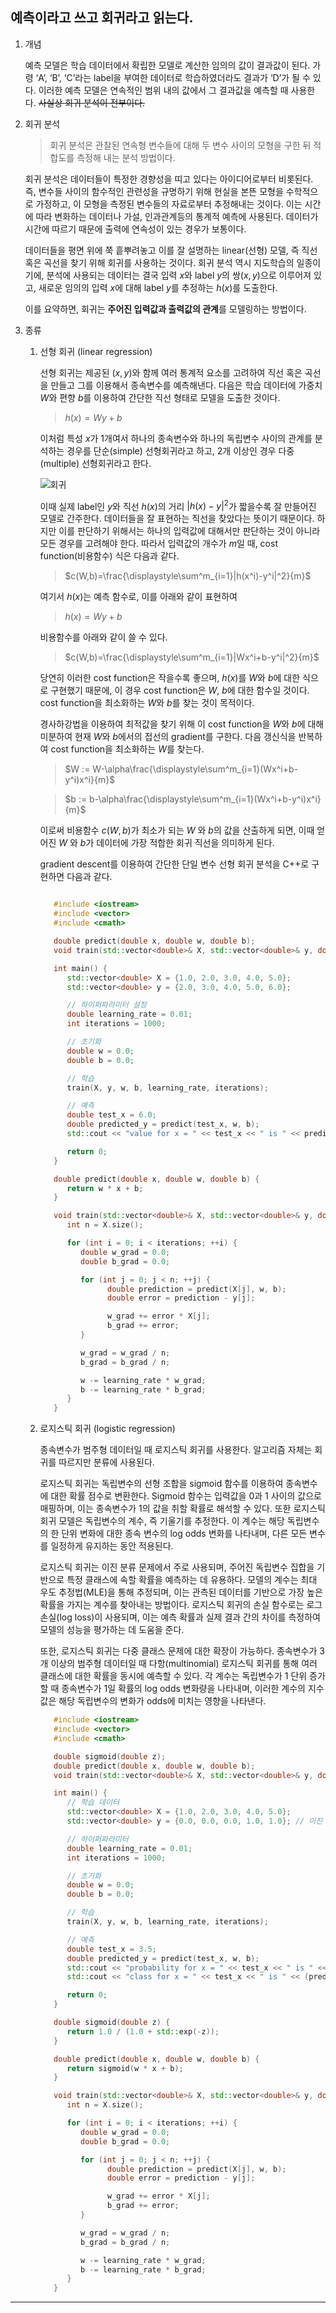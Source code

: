 ## 예측이라고 쓰고 회귀라고 읽는다.

1. 개념

   예측 모델은 학습 데이터에서 확립한 모델로 계산한 임의의 값이 결과값이 된다. 가령 ‘A’, ‘B’, ‘C’라는 label을 부여한 데이터로 학습하였더라도 결과가 ‘D’가 될 수 있다. 이러한 예측 모델은 연속적인 범위 내의 값에서 그 결과값을 예측할 때 사용한다. ~~사실상 회귀 분석이 전부이다.~~

2. 회귀 분석

   > 회귀 분석은 관찰된 연속형 변수들에 대해 두 변수 사이의 모형을 구한 뒤 적합도를 측정해 내는 분석 방법이다.

   회귀 분석은 데이터들이 특정한 경향성을 띠고 있다는 아이디어로부터 비롯된다. 즉, 변수들 사이의 함수적인 관련성을 규명하기 위해 현실을 본뜬 모형을 수학적으로 가정하고, 이 모형을 측정된 변수들의 자료로부터 추정해내는 것이다. 이는 시간에 따라 변화하는 데이터나 가설, 인과관계등의 통계적 예측에 사용된다. 데이터가 시간에 따르기 때문에 출력에 연속성이 있는 경우가 보통이다.

   데이터들을 평면 위에 쭉 흩뿌려놓고 이를 잘 설명하는 linear(선형) 모델, 즉 직선 혹은 곡선을 찾기 위해 회귀를 사용하는 것이다. 회귀 분석 역시 지도학습의 일종이기에, 분석에 사용되는 데이터는 결국 입력 $x$와 label $y$의 쌍$(x, y)$으로 이루어져 있고, 새로운 임의의 입력 $x$에 대해 label $y$를 추정하는 $h(x)$를 도출한다.

   이를 요약하면, 회귀는 **주어진 입력값과 출력값의 관계**를 모델링하는 방법이다.

3. 종류

   1. 선형 회귀 (linear regression)

      선형 회귀는 제공된 $(x, y)$와 함께 여러 통계적 요소를 고려하여 직선 혹은 곡선을 만들고 그를 이용해서 종속변수를 예측해낸다. 다음은 학습 데이터에 가중치 $W$와 편향 $b$를 이용하여 간단한 직선 형태로 모델을 도출한 것이다.

      > $h(x) = Wy + b$

      이처럼 특성 $x$가 1개여서 하나의 종속변수와 하나의 독립변수 사이의 관계를 분석하는 경우를 단순(simple) 선형회귀라고 하고, 2개 이상인 경우 다중(multiple) 선형회귀라고 한다.

      ![회귀](https://github.com/user-attachments/assets/0ab06dbc-f460-4d6f-ac0f-1e2b1a2d2a01)

      이때 실제 label인 $y$와 직선 $h(x)$의 거리 $|h(x)-y|^2$가 짧을수록 잘 만들어진 모델로 간주한다. 데이터들을 잘 표현하는 직선을 찾았다는 뜻이기 때문이다. 하지만 이를 판단하기 위해서는 하나의 입력값에 대해서만 판단하는 것이 아니라 모든 경우를 고려해야 한다. 따라서 입력값의 개수가 $m$일 때, cost function(비용함수) 식은 다음과 같다.

      > $c(W,b)=\frac{\displaystyle\sum^m_{i=1}|h(x^i)-y^i|^2}{m}$

      여기서 $h(x)$는 예측 함수로, 이를 아래와 같이 표현하여

      > $h(x) = Wy + b$

      비용함수를 아래와 같이 쓸 수 있다.

      > $c(W,b)=\frac{\displaystyle\sum^m_{i=1}|Wx^i+b-y^i|^2}{m}$

      당연히 이러한 cost function은 작을수록 좋으며, $h(x)$를 $W$와 $b$에 대한 식으로 구현했기 때문에, 이 경우 cost function은 $W$, $b$에 대한 함수일 것이다. cost function을 최소화하는 $W$와 $b$를 찾는 것이 목적이다.

      경사하강법을 이용하여 최적값을 찾기 위해 이 cost function을 $W$와 $b$에 대해 미분하여 현재 $W$와 $b$에서의 접선의 gradient를 구한다. 다음 갱신식을 반복하여 cost function을 최소화하는 $W$를 찾는다.

      > $W := W-\alpha\frac{\displaystyle\sum^m_{i=1}(Wx^i+b-y^i)x^i}{m}$

      > $b := b-\alpha\frac{\displaystyle\sum^m_{i=1}(Wx^i+b-y^i)x^i}{m}$

      이로써 비용함수 $c(W, b)$가 최소가 되는 $W$ 와 $b$의 값을 산출하게 되면, 이때 얻어진 $W$ 와 $b$가 데이터에 가장 적합한 회귀 직선을 의미하게 된다.

      gradient descent를 이용하여 간단한 단일 변수 선형 회귀 분석을 C++로 구현하면 다음과 같다.

      ```cpp

         #include <iostream>
         #include <vector>
         #include <cmath>

         double predict(double x, double w, double b);
         void train(std::vector<double>& X, std::vector<double>& y, double& w, double& b, double learning_rate, int iterations);

         int main() {
            std::vector<double> X = {1.0, 2.0, 3.0, 4.0, 5.0};
            std::vector<double> y = {2.0, 3.0, 4.0, 5.0, 6.0};

            // 하이퍼파라미터 설정
            double learning_rate = 0.01;
            int iterations = 1000;

            // 초기화
            double w = 0.0;
            double b = 0.0;

            // 학습
            train(X, y, w, b, learning_rate, iterations);

            // 예측
            double test_x = 6.0;
            double predicted_y = predict(test_x, w, b);
            std::cout << "value for x = " << test_x << " is " << predicted_y << std::endl;

            return 0;
         }

         double predict(double x, double w, double b) {
            return w * x + b;
         }

         void train(std::vector<double>& X, std::vector<double>& y, double& w,double& b, double learning_rate, int iterations) {
            int n = X.size();

            for (int i = 0; i < iterations; ++i) {
               double w_grad = 0.0;
               double b_grad = 0.0;

               for (int j = 0; j < n; ++j) {
                     double prediction = predict(X[j], w, b);
                     double error = prediction - y[j];

                     w_grad += error * X[j];
                     b_grad += error;
               }

               w_grad = w_grad / n;
               b_grad = b_grad / n;

               w -= learning_rate * w_grad;
               b -= learning_rate * b_grad;
            }
         }


      ```

   2. 로지스틱 회귀 (logistic regression)

      종속변수가 범주형 데이터일 때 로지스틱 회귀를 사용한다. 알고리즘 자체는 회귀를 따르지만 분류에 사용된다.

      로지스틱 회귀는 독립변수의 선형 조합을 sigmoid 함수를 이용하여 종속변수에 대한 확률 점수로 변환한다. Sigmoid 함수는 입력값을 0과 1 사이의 값으로 매핑하며, 이는 종속변수가 1의 값을 취할 확률로 해석할 수 있다. 또한 로지스틱 회귀 모델은 독립변수의 계수, 즉 기울기를 추정한다. 이 계수는 해당 독립변수의 한 단위 변화에 대한 종속 변수의 log odds 변화를 나타내며, 다른 모든 변수를 일정하게 유지하는 동안 적용된다.

      로지스틱 회귀는 이진 분류 문제에서 주로 사용되며, 주어진 독립변수 집합을 기반으로 특정 클래스에 속할 확률을 예측하는 데 유용하다. 모델의 계수는 최대 우도 추정법(MLE)을 통해 추정되며, 이는 관측된 데이터를 기반으로 가장 높은 확률을 가지는 계수를 찾아내는 방법이다. 로지스틱 회귀의 손실 함수로는 로그 손실(log loss)이 사용되며, 이는 예측 확률과 실제 결과 간의 차이를 측정하여 모델의 성능을 평가하는 데 도움을 준다.

      또한, 로지스틱 회귀는 다중 클래스 문제에 대한 확장이 가능하다. 종속변수가 3개 이상의 범주형 데이터일 때 다항(multinomial) 로지스틱 회귀를 통해 여러 클래스에 대한 확률을 동시에 예측할 수 있다. 각 계수는 독립변수가 1 단위 증가할 때 종속변수가 1일 확률의 log odds 변화량을 나타내며, 이러한 계수의 지수값은 해당 독립변수의 변화가 odds에 미치는 영향을 나타낸다.

      ```cpp
         #include <iostream>
         #include <vector>
         #include <cmath>

         double sigmoid(double z);
         double predict(double x, double w, double b);
         void train(std::vector<double>& X, std::vector<double>& y, double& w, double& b, double learning_rate, int iterations);

         int main() {
            // 학습 데이터
            std::vector<double> X = {1.0, 2.0, 3.0, 4.0, 5.0};
            std::vector<double> y = {0.0, 0.0, 0.0, 1.0, 1.0}; // 이진 분류 문제

            // 하이퍼파라미터
            double learning_rate = 0.01;
            int iterations = 1000;

            // 초기화
            double w = 0.0;
            double b = 0.0;

            // 학습
            train(X, y, w, b, learning_rate, iterations);

            // 예측
            double test_x = 3.5;
            double predicted_y = predict(test_x, w, b);
            std::cout << "probability for x = " << test_x << " is " << predicted_y << std::endl;
            std::cout << "class for x = " << test_x << " is " << (predicted_y >= 0.5 ? 1 : 0) << std::endl;

            return 0;
         }

         double sigmoid(double z) {
            return 1.0 / (1.0 + std::exp(-z));
         }

         double predict(double x, double w, double b) {
            return sigmoid(w * x + b);
         }

         void train(std::vector<double>& X, std::vector<double>& y, double& w, double& b, double learning_rate, int iterations) {
            int n = X.size();

            for (int i = 0; i < iterations; ++i) {
               double w_grad = 0.0;
               double b_grad = 0.0;

               for (int j = 0; j < n; ++j) {
                     double prediction = predict(X[j], w, b);
                     double error = prediction - y[j];

                     w_grad += error * X[j];
                     b_grad += error;
               }

               w_grad = w_grad / n;
               b_grad = b_grad / n;

               w -= learning_rate * w_grad;
               b -= learning_rate * b_grad;
            }
         }

      ```

---
